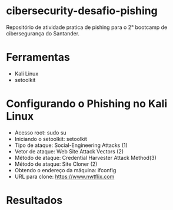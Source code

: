 # cibersecurity-desafio-pishing
Repositório de atividade pratica de pishing para o 2° bootcamp de cibersegurança do Santander.

# **Ferramentas**
* Kali Linux
* setoolkit

# **Configurando o Phishing no Kali Linux**
* Acesso root: sudo su
* Iniciando o setoolkit: setoolkit
* Tipo de ataque: Social-Engineering Attacks (1)
* Vetor de ataque: Web Site Attack Vectors (2)
* Método de ataque: Credential Harvester Attack Method(3)  
* Método de ataque: Site Cloner (2)
* Obtendo o endereço da máquina: ifconfig
* URL para clone: https://www.nwtflix.com

# **Resultados**
